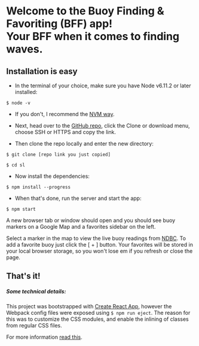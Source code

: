 # Welcome to the Buoy Finding & Favoriting (BFF) app! <br>Your BFF when it comes to finding waves.

## Installation is easy

- In the terminal of your choice, make sure you have Node v6.11.2 or later installed:

`$ node -v`

- If you don't, I recommend the [NVM way](https://www.sitepoint.com/quick-tip-multiple-versions-node-nvm/).

- Next, head over to the [GitHub repo](https://github.com/zickonezero/buoy-finder),
click the Clone or download menu, choose SSH or HTTPS and copy the link.

- Then clone the repo locally and enter the new directory:

`$ git clone [repo link you just copied]`

`$ cd sl`

- Now install the dependencies:

`$ npm install --progress`

- When that's done, run the server and start the app:

`$ npm start`

A new browser tab or window should open and you should see buoy markers on a Google Map and a favorites sidebar on the left.

Select a marker in the map to view the live buoy readings from [NDBC](http://www.ndbc.noaa.gov/rss/ndbc_obs_search.php?lat=40N&lon=73W&radius=100).
To add a favorite buoy just click the [ + ] button.
Your favorites will be stored in your local browser storage, so you won't lose em
if you refresh or close the page.

## That's it!

##### Some technical details:

This project was bootstrapped with [Create React App](https://github.com/facebookincubator/create-react-app),
however the Webpack config files were exposed using `$ npm run eject`. The reason for this
was to customize the CSS modules, and enable the inlining of classes from regular CSS files.

For more information [read this](https://medium.com/nulogy/how-to-use-css-modules-with-create-react-app-9e44bec2b5c2).

